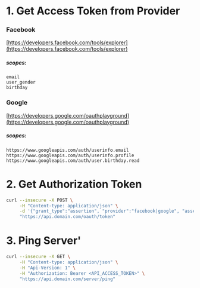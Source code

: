# 1. Get Access Token from Provider

### Facebook

[https://developers.facebook.com/tools/explorer](https://developers.facebook.com/tools/explorer)

##### scopes:

```
email
user_gender
birthday
```

### Google

[https://developers.google.com/oauthplayground](https://developers.google.com/oauthplayground)

##### scopes:

```
https://www.googleapis.com/auth/userinfo.email
https://www.googleapis.com/auth/userinfo.profile
https://www.googleapis.com/auth/user.birthday.read
```

# 2. Get Authorization Token

```bash
curl --insecure -X POST \
     -H "Content-type: application/json" \
     -d '{"grant_type":"assertion", "provider":"facebook|google", "assertion":"<PROVIDER_ACCESS_TOKEN>"}' \
     "https://api.domain.com/oauth/token"
```

# 3. Ping Server'

```bash
curl --insecure -X GET \
     -H "Content-type: application/json" \
     -H "Api-Version: 1" \
     -H "Authorization: Bearer <API_ACCESS_TOKEN>" \
     "https://api.domain.com/server/ping"
```
